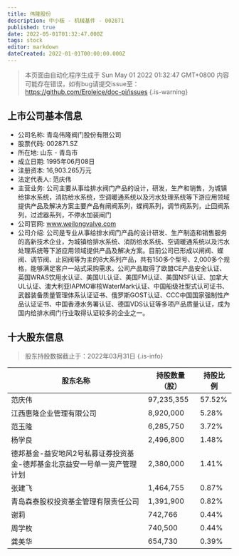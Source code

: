 ```yaml
---
title: 伟隆股份
description: 中小板 - 机械基件 - 002871
published: true
date: 2022-05-01T01:32:47.000Z
tags: stock
editor: markdown
dateCreated: 2022-01-01T00:00:00.000Z
---
```


> 本页面由自动化程序生成于 Sun May 01 2022 01:32:47 GMT+0800
> 内容可能存在错误，如有bug请提交issue至：https://github.com/Eroleice/doc-pi/issues
{.is-warning}

## 上市公司基本信息
- 公司名称: 青岛伟隆阀门股份有限公司
- 股票代码: 002871.SZ
- 所在地: 山东 - 青岛市
- 成立日期: 1995年06月08日
- 注册资本: 16,903.265万元
- 法定代表人: 范庆伟
- 主营业务: 公司主要从事给排水阀门产品的设计，研发，生产和销售，为城镇给排水系统，消防给水系统，空调暖通系统以及污水处理系统等下游应用领域提供产品及解决方案主要产品有闸阀系列，蝶阀系列，调节阀系列，止回阀系列，过滤器系列，不停水加装闸门
- 公司官网: www.weilongvalve.com
- 公司介绍: 公司是专业从事给排水阀门产品的设计研发、生产制造和销售服务的高新技术企业，为城镇给排水系统、消防给水系统、空调暖通系统以及污水处理系统等下游应用领域提供产品及解决方案。目前公司已形成以闸阀、蝶阀、调节阀、止回阀等为主的8大系列产品，共有150多个型号、2,000多个规格，能够满足客户一站式采购需求。公司产品取得了欧盟CE产品安全认证、英国WRAS饮用水认证、美国UL认证、美国FM认证、美国NSF认证、加拿大UL认证、澳大利亚IAPMO审核WaterMark认证、中国船级社型式认可证书、武器装备质量管理体系认证证书、俄罗斯GOST认证、CCC中国国家强制性产品认证证书、中国香港水务署认证、德国VDS认证等多项产品质量认证，成为国内给排水阀门行业取得认证较多的企业之一。


## 十大股东信息
> 股东持股数据截止于：2022年03月31日
{.is-info}

| 股东名称 | 持股数量（股） | 持股比例 |
| --- | --- | --- |
| 范庆伟 | 97,235,355 | 57.52% |
| 江西惠隆企业管理有限公司 | 8,920,000 | 5.28% |
| 范玉隆 | 6,285,750 | 3.72% |
| 杨学良 | 2,496,800 | 1.48% |
| 德邦基金-益安地风2号私募证券投资基金-德邦基金北京益安一号单一资产管理计划 | 2,380,000 | 1.41% |
| 张建飞 | 1,464,755 | 0.87% |
| 青岛森泰股权投资基金管理有限责任公司 | 1,391,900 | 0.82% |
| 谢莉 | 742,766 | 0.44% |
| 周学枚 | 740,500 | 0.44% |
| 龚美华 | 654,730 | 0.39% |




